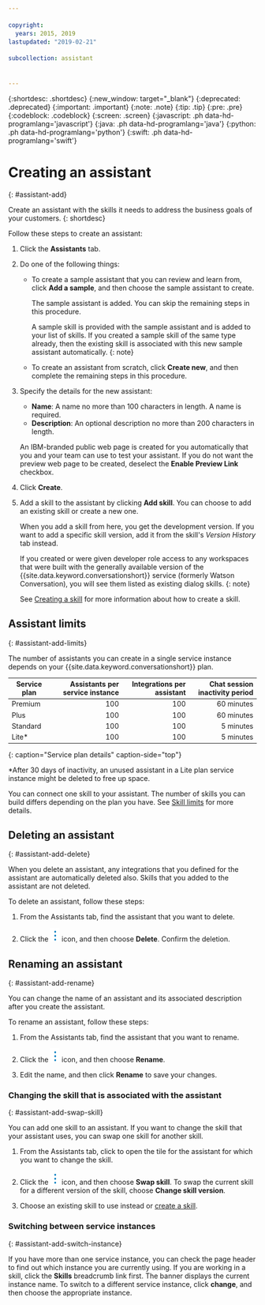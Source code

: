 ```yaml
---

copyright:
  years: 2015, 2019
lastupdated: "2019-02-21"

subcollection: assistant


---
```


{:shortdesc: .shortdesc}
{:new_window: target="_blank"}
{:deprecated: .deprecated}
{:important: .important}
{:note: .note}
{:tip: .tip}
{:pre: .pre}
{:codeblock: .codeblock}
{:screen: .screen}
{:javascript: .ph data-hd-programlang='javascript'}
{:java: .ph data-hd-programlang='java'}
{:python: .ph data-hd-programlang='python'}
{:swift: .ph data-hd-programlang='swift'}

# Creating an assistant
{: #assistant-add}

Create an assistant with the skills it needs to address the business goals of your customers.
{: shortdesc}

Follow these steps to create an assistant:

1.  Click the **Assistants** tab.

1.  Do one of the following things:

    - To create a sample assistant that you can review and learn from, click **Add a sample**, and then choose the sample assistant to create.

      The sample assistant is added. You can skip the remaining steps in this procedure.

      A sample skill is provided with the sample assistant and is added to your list of skills. If you created a sample skill of the same type already, then the existing skill is associated with this new sample assistant automatically.
      {: note}

    - To create an assistant from scratch, click **Create new**, and then complete the remaining steps in this procedure.

1.  Specify the details for the new assistant:
    - **Name**: A name no more than 100 characters in length. A name is required.
    - **Description**: An optional description no more than 200 characters in length.

    An IBM-branded public web page is created for you automatically that you and your team can use to test your assistant. If you do not want the preview web page to be created, deselect the **Enable Preview Link** checkbox.

1.  Click **Create**.

1.  Add a skill to the assistant by clicking **Add skill**. You can choose to add an existing skill or create a new one.

    When you add a skill from here, you get the development version. If you want to add a specific skill version, add it from the skill's *Version History* tab instead.

    If you created or were given developer role access to any workspaces that were built with the generally available version of the {{site.data.keyword.conversationshort}} service (formerly Watson Conversation), you will see them listed as existing dialog skills.
    {: note}

    See [Creating a skill](/docs/services/assistant?topic=assistant-skill-add) for more information about how to create a skill.

## Assistant limits
{: #assistant-add-limits}

The number of assistants you can create in a single service instance depends on your {{site.data.keyword.conversationshort}} plan.

| Service plan | Assistants per service instance | Integrations per assistant  | Chat session inactivity period |
|--------------|--------------------------------:|----------------------------:|-----------------:|
| Premium      |                             100 |                         100 |       60 minutes |
| Plus         |                             100 |                         100 |       60 minutes |
| Standard     |                             100 |                         100 |        5 minutes |
| Lite*        |                             100 |                         100 |        5 minutes |
{: caption="Service plan details" caption-side="top"}

*After 30 days of inactivity, an unused assistant in a Lite plan service instance might be deleted to free up space.

You can connect one skill to your assistant. The number of skills you can build differs depending on the plan you have. See [Skill limits](/docs/services/assistant?topic=assistant-skill-add#skill-add-limits) for more details.

## Deleting an assistant
{: #assistant-add-delete}

When you delete an assistant, any integrations that you defined for the assistant are automatically deleted also. Skills that you added to the assistant are not deleted.

To delete an assistant, follow these steps:

1.  From the Assistants tab, find the assistant that you want to delete.

1.  Click the ![open and close list of options](images/kabob-beta.png) icon, and then choose **Delete**. Confirm the deletion.

## Renaming an assistant
{: #assistant-add-rename}

You can change the name of an assistant and its associated description after you create the assistant.

To rename an assistant, follow these steps:

1.  From the Assistants tab, find the assistant that you want to rename.

1.  Click the ![open and close list of options](images/kabob-beta.png) icon, and then choose **Rename**.

1.  Edit the name, and then click **Rename** to save your changes.

### Changing the skill that is associated with the assistant
{: #assistant-add-swap-skill}

You can add one skill to an assistant. If you want to change the skill that your assistant uses, you can swap one skill for another skill.

1.  From the Assistants tab, click to open the tile for the assistant for which you want to change the skill.

1.  Click the ![open and close list of options](images/kabob-beta.png) icon, and then choose **Swap skill**. To swap the current skill for a different version of the skill, choose **Change skill version**.

1.  Choose an existing skill to use instead or [create a skill](/docs/services/assistant?topic=assistant-skill-add).

### Switching between service instances
{: #assistant-add-switch-instance}

If you have more than one service instance, you can check the page header to find out which instance you are currently using. If you are working in a skill, click the **Skills** breadcrumb link first. The banner displays the current instance name. To switch to a different service instance, click **change**, and then choose the appropriate instance.
